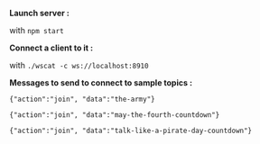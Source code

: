 **Launch server :**

with ```npm start```

**Connect a client to it :**

with ```./wscat -c ws://localhost:8910```

**Messages to send to connect to sample topics :**

```{"action":"join", "data":"the-army"}```

```{"action":"join", "data":"may-the-fourth-countdown"}```

```{"action":"join", "data":"talk-like-a-pirate-day-countdown"}```